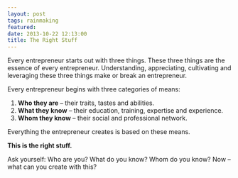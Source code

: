 ```yaml
---
layout: post
tags: rainmaking
featured: 
date: 2013-10-22 12:13:00
title: The Right Stuff
---
```

Every entrepreneur starts out with three things. These three things are the essence of every entrepreneur. Understanding, appreciating, cultivating and leveraging these three things make or break an entrepreneur.

Every entrepreneur begins with three categories of means:

1. **Who they are** – their traits, tastes and abilities.
2. **What they know** – their education, training, expertise and experience.
3. **Whom they know** – their social and professional network.

Everything the entrepreneur creates is based on these means.

**This is the right stuff.**

Ask yourself: Who are you? What do you know? Whom do you know? Now – what can you create with this?